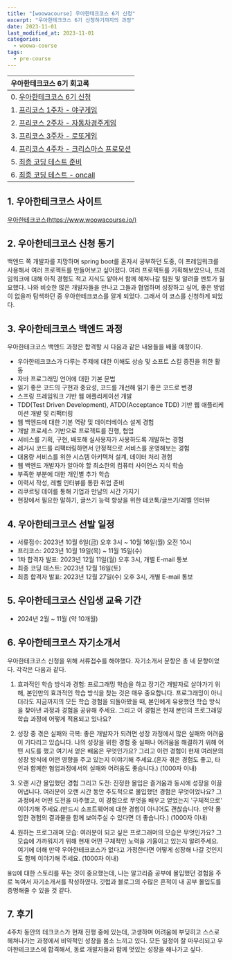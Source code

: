 ```yaml
---
title: "[woowacourse] 우아한테크코스 6기 신청"
excerpt: "우아한테크코스 6기 신청하기까지의 과정"
date: 2023-11-01
last_modified_at: 2023-11-01
categories:
  - woowa-course
tags:
  - pre-course
---
```


|우아한테크코스 6기 회고록|
|:---|
|0. [우아한테크코스 6기 신청](https://burningfalls.github.io/essay/woowacourse-0-apply/)|
|1. [프리코스 1주차 - 야구게임](https://burningfalls.github.io/essay/woowacourse-1-baseball-game/)|
|2. [프리코스 2주차 - 자동차경주게임](https://burningfalls.github.io/essay/woowacourse-2-racingcar-game/)|
|3. [프리코스 3주차 - 로또게임](https://burningfalls.github.io/essay/woowacourse-3-lotto-game/)|
|4. [프리코스 4주차 - 크리스마스 프로모션](https://burningfalls.github.io/essay/woowacourse-4-christmas/)|
|5. [최종 코딩 테스트 준비](https://burningfalls.github.io/essay/woowacourse-5-oncall1/)|
|6. [최종 코딩 테스트 - oncall](https://burningfalls.github.io/essay/woowacourse-6-oncall2/)|

## 1. 우아한테크코스 사이트

[우아한테크코스(https://www.woowacourse.io/)](https://www.woowacourse.io/)

## 2. 우아한테크코스 신청 동기

백엔드 쪽 개발자를 지망하며 spring boot를 혼자서 공부하던 도중, 이 프레임워크를 사용해서 여러 프로젝트를 만들어보고 싶어졌다. 여러 프로젝트를 기획해보았으나, 프레임워크에 대해 아직 경험도 적고 지식도 얕아서 함께 헤쳐나갈 팀원 및 알려줄 멘토가 필요했다. 나와 비슷한 많은 개발자들을 만나고 그들과 협업하며 성장하고 싶어, 좋은 방법이 없을까 탐색하던 중 우아한테크코스를 알게 되었다. 그래서 이 코스를 신청하게 되었다.

## 3. 우아한테크코스 백엔드 과정

우아한테크코스 백엔드 과정은 합격할 시 다음과 같은 내용들을 배울 예정이다.

* 우아한테크코스가 다루는 주제에 대한 이해도 상승 및 소프트 스킬 증진을 위한 활동
* 자바 프로그래밍 언어에 대한 기본 문법
* 읽기 좋은 코드의 구현과 중요성, 코드를 개선해 읽기 좋은 코드로 변경
* 스프링 프레임워크 기반 웹 애플리케이션 개발
* TDD(Test Driven Development), ATDD(Acceptance TDD) 기반 웹 애플리케이션 개발 및 리팩터링
* 웹 백엔드에 대한 기본 역량 및 데이터베이스 설계 경험
* 개발 프로세스 기반으로 프로젝트를 진행, 협업
* 서비스를 기획, 구현, 배포해 실사용자가 사용하도록 개발하는 경험
* 레거시 코드를 리팩터링하면서 안정적으로 서비스를 운영해보는 경험
* 대용량 서비스를 위한 시스템 아키텍처 설계, 데이터 처리 경험
* 웹 백엔드 개발자가 알아야 할 최소한의 컴퓨터 사이언스 지식 학습
* 부족한 부분에 대한 개인별 추가 학습
* 이력서 작성, 레벨 인터뷰를 통한 취업 준비
* 리쿠르팅 데이를 통해 기업과 만남의 시간 가지기
* 현장에서 필요한 말하기, 글쓰기 능력 향상을 위한 테코톡/글쓰기/레벨 인터뷰

## 4. 우아한테크코스 선발 일정

* 서류접수: 2023년 10월 6일(금) 오후 3시 ~ 10월 16일(월) 오전 10시
* 프리코스: 2023년 10월 19일(목) ~ 11월 15일(수)
* 1차 합격자 발표: 2023년 12월 11일(월) 오후 3시, 개별 E-mail 통보
* 최종 코딩 테스트: 2023년 12월 16일(토)
* 최종 합격자 발표: 2023년 12월 27일(수) 오후 3시, 개별 E-mail 통보

## 5. 우아한테크코스 신입생 교육 기간

* 2024년 2월 ~ 11월 (약 10개월)

## 6. 우아한테크코스 자기소개서

우아한테크코스 신청을 위해 서류접수를 해야했다. 자기소개서 문항은 총 네 문항이었다. 각각은 다음과 같다.

1. 효과적인 학습 방식과 경험: 프로그래밍 학습을 하고 장기간 개발자로 살아가기 위해, 본인만의 효과적인 학습 방식을 찾는 것은 매우 중요합니다. 프로그래밍이 아니더라도 지금까지의 모든 학습 경험을 되돌아봤을 때, 본인에게 유용했던 학습 방식을 찾아낸 과정과 경험을 공유해 주세요. 그리고 이 경험은 현재 본인의 프로그래밍 학습 과정에 어떻게 적용되고 있나요?

2.  성장 중 겪은 실패와 극복: 좋은 개발자가 되려면 성장 과정에서 많은 실패와 어려움이 기다리고 있습니다. 나의 성장을 위한 경험 중 실패나 어려움을 해결하기 위해 어떤 시도를 했고 여기서 얻은 배움은 무엇인가요? 그리고 이런 경험이 현재 여러분의 성장 방식에 어떤 영향을 주고 있는지 이야기해 주세요.(혼자 겪은 경험도 좋고, 타인과 함께한 협업과정에서의 실패와 어려움도 좋습니다.) (1000자 이내)

3. 오랜 시간 몰입했던 경험 그리고 도전: 진정한 몰입은 즐거움과 동시에 성장을 이끌어냅니다. 여러분이 오랜 시간 동안 주도적으로 몰입했던 경험은 무엇이었나요? 그 과정에서 어떤 도전을 마주했고, 이 경험으로 무엇을 배우고 얻었는지 '구체적으로' 이야기해 주세요.(반드시 소프트웨어에 대한 경험이 아니어도 괜찮습니다. 만약 몰입한 경험의 결과물을 함께 보여주실 수 있다면 더 좋습니다.) (1000자 이내)

4. 원하는 프로그래머 모습: 여러분이 되고 싶은 프로그래머의 모습은 무엇인가요? 그 모습에 가까워지기 위해 현재 어떤 구체적인 노력을 기울이고 있는지 알려주세요. 여기에 더해 만약 우아한테크코스가 없다고 가정한다면 어떻게 성장해 나갈 것인지도 함께 이야기해 주세요. (1000자 이내)

`몰입`에 대한 스토리를 푸는 것이 중요했는데, 나는 알고리즘 공부에 몰입했던 경험을 주로 녹여서 자기소개서를 작성하였다. 깃헙과 블로그의 수많은 흔적이 내 공부 몰입도를 증명해줄 수 있을 것 같다.

## 7. 후기

4주차 동안의 테크코스가 현재 진행 중에 있는데, 고생하며 어려움에 부딪히고 스스로 헤쳐나가는 과정에서 비약적인 성장을 몸소 느끼고 있다. 모든 일정이 잘 마무리되고 우아한테크코스에 합격해서, 동료 개발자들과 함께 멋있는 성장을 해나가고 싶다. 